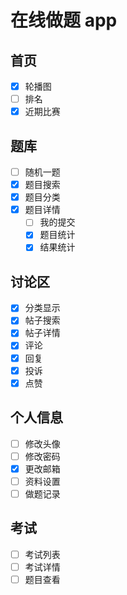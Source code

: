 # 在线做题 app

## 首页

- [x] 轮播图
- [ ]  排名
- [x] 近期比赛

## 题库

- [ ] 随机一题
- [x] 题目搜索
- [x] 题目分类
- [x] 题目详情
  - [ ] 我的提交
  - [x] 题目统计
  - [x] 结果统计

## 讨论区

- [x] 分类显示
- [x] 帖子搜索
- [x] 帖子详情
- [x] 评论
- [x] 回复
- [x] 投诉
- [x]  点赞

## 个人信息

- [ ]  修改头像
- [ ]  修改密码
- [x] 更改邮箱
- [ ]  资料设置
- [ ]  做题记录

## 考试

- [ ]  考试列表
- [ ]  考试详情
- [ ]  题目查看
